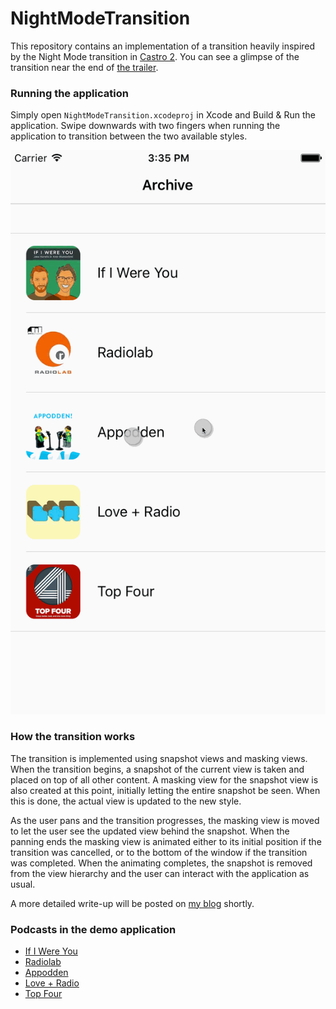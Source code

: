 # NightModeTransition
This repository contains an implementation of a transition heavily inspired by 
the Night Mode transition in [Castro 2](http://supertop.co/castro/). You can see 
a glimpse of the transition near the end of 
[the trailer](http://supertop.co/castro/#trailer).

### Running the application
Simply open `NightModeTransition.xcodeproj` in Xcode and Build & Run the 
application.  Swipe downwards with two fingers when running the application to 
transition between the two available styles.

![The style transition in action](style_transition.gif)

### How the transition works
The transition is implemented using snapshot views and masking views. When the
transition begins, a snapshot of the current view is taken and placed on top of
all other content. A masking view for the snapshot view is also created at this
point, initially letting the entire snapshot be seen. When this is done, the
actual view is updated to the new style.

As the user pans and the transition progresses, the masking view is moved to
let the user see the updated view behind the snapshot. When the panning ends
the masking view is animated either to its initial position if the transition
was cancelled, or to the bottom of the window if the transition was completed.
When the animating completes, the snapshot is removed from the view hierarchy
and the user can interact with the application as usual.

A more detailed write-up will be posted on [my blog](http://ndersson.me)
shortly.

### Podcasts in the demo application
* [If I Were You](http://ifiwereyoushow.com)
* [Radiolab](http://radiolab.org)
* [Appodden](https://overcast.fm/itunes1005587579/appodden)
* [Love + Radio](http://loveandradio.org)
* [Top Four](https://www.relay.fm/topfour)

